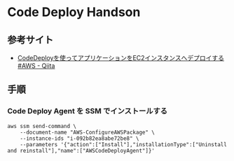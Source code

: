 # Code Deploy Handson

## 参考サイト

-  [CodeDeployを使ってアプリケーションをEC2インスタンスへデプロイする #AWS - Qiita](https://qiita.com/kooohei/items/5c28aa56f961ac300e2c)

## 手順

### Code Deploy Agent を SSM でインストールする

```
aws ssm send-command \
    --document-name "AWS-ConfigureAWSPackage" \
    --instance-ids "i-092b82ea8abe72be8" \
    --parameters '{"action":["Install"],"installationType":["Uninstall and reinstall"],"name":["AWSCodeDeployAgent"]}'
```